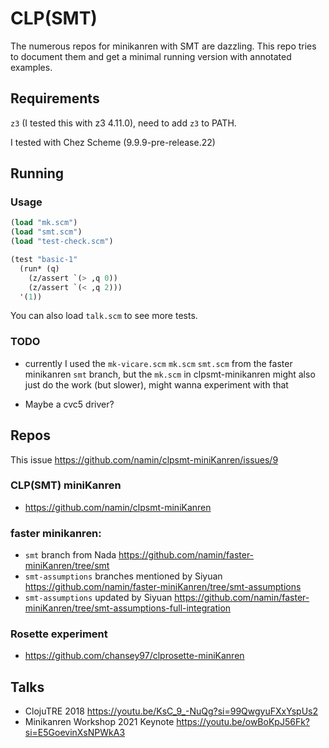 # CLP(SMT)

The numerous repos for minikanren with SMT are dazzling. This repo tries to document them and get a minimal running version with annotated examples.

## Requirements

`z3` (I tested this with z3 4.11.0), need to add `z3` to PATH. 

I tested with Chez Scheme (9.9.9-pre-release.22)

## Running

### Usage

```scheme
(load "mk.scm")
(load "smt.scm")
(load "test-check.scm")

(test "basic-1"
  (run* (q)
    (z/assert `(> ,q 0))
    (z/assert `(< ,q 2)))
  '(1))
```

You can also load `talk.scm` to see more tests.

### TODO

- currently I used the `mk-vicare.scm` `mk.scm` `smt.scm` from the faster minikanren `smt` branch, but the `mk.scm` in clpsmt-minikanren might also just do the work (but slower), might wanna experiment with that

- Maybe a cvc5 driver?

## Repos

This issue https://github.com/namin/clpsmt-miniKanren/issues/9

### CLP(SMT) miniKanren
- https://github.com/namin/clpsmt-miniKanren

### faster minikanren:

- `smt` branch from Nada https://github.com/namin/faster-miniKanren/tree/smt
- `smt-assumptions` branches mentioned by Siyuan https://github.com/namin/faster-miniKanren/tree/smt-assumptions
- `smt-assumptions` updated by Siyuan https://github.com/namin/faster-miniKanren/tree/smt-assumptions-full-integration

### Rosette experiment 
- https://github.com/chansey97/clprosette-miniKanren

## Talks

- ClojuTRE 2018 https://youtu.be/KsC_9_-NuQg?si=99QwgyuFXxYspUs2
- Minikanren Workshop 2021 Keynote https://youtu.be/owBoKpJ56Fk?si=E5GoevinXsNPWkA3
